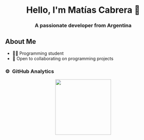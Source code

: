 <div align="center">
<h1>Hello, I'm Matías Cabrera 👋</h1>
<h3>A passionate developer from Argentina</h3>
</div>

## About Me

- 👨‍💻 Programming student 
- 🤝 Open to collaborating on programming projects

### ⚙️ &nbsp;GitHub Analytics

<p align="center">
<a href="https://github.com/Gari861">
  <img height="180em" src="https://github-readme-stats.vercel.app/api/top-langs/?username=Gari861&layout=compact&langs_count=8&theme=algolia"/>
</a>
</p>

<!--
**Gari861/Gari861** is a ✨ _special_ ✨ repository because its `README.md` (this file) appears on your GitHub profile.

Here are some ideas to get you started:

- 🔭 I’m currently working on ...
- 🌱 I’m currently learning ...
- 👯 I’m looking to collaborate on ...
- 🤔 I’m looking for help with ...
- 💬 Ask me about ...
- 📫 How to reach me: ...
- 😄 Pronouns: ...
- ⚡ Fun fact: ...
-->
